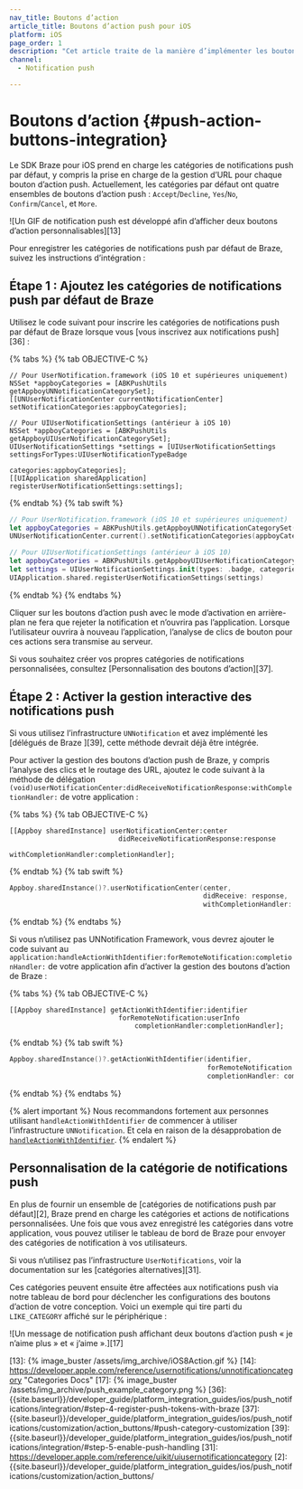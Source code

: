 ```yaml
---
nav_title: Boutons d’action
article_title: Boutons d’action push pour iOS
platform: iOS
page_order: 1
description: "Cet article traite de la manière d’implémenter les boutons d’action dans vos notifications push iOS."
channel:
  - Notification push

---
```


# Boutons d’action {#push-action-buttons-integration}

Le SDK Braze pour iOS prend en charge les catégories de notifications push par défaut, y compris la prise en charge de la gestion d’URL pour chaque bouton d’action push. Actuellement, les catégories par défaut ont quatre ensembles de boutons d’action push : `Accept`/`Decline`, `Yes`/`No`, `Confirm`/`Cancel`, et `More`. 

![Un GIF de notification push est développé afin d’afficher deux boutons d’action personnalisables][13]

Pour enregistrer les catégories de notifications push par défaut de Braze, suivez les instructions d’intégration :

## Étape 1 : Ajoutez les catégories de notifications push par défaut de Braze

Utilisez le code suivant pour inscrire les catégories de notifications push par défaut de Braze lorsque vous [vous inscrivez aux notifications push][36] :

{% tabs %}
{% tab OBJECTIVE-C %}

```objc
// Pour UserNotification.framework (iOS 10 et supérieures uniquement)
NSSet *appboyCategories = [ABKPushUtils getAppboyUNNotificationCategorySet];
[[UNUserNotificationCenter currentNotificationCenter] setNotificationCategories:appboyCategories];

// Pour UIUserNotificationSettings (antérieur à iOS 10)
NSSet *appboyCategories = [ABKPushUtils getAppboyUIUserNotificationCategorySet];
UIUserNotificationSettings *settings = [UIUserNotificationSettings settingsForTypes:UIUserNotificationTypeBadge
                                                                         categories:appboyCategories];
[[UIApplication sharedApplication] registerUserNotificationSettings:settings];
```

{% endtab %}
{% tab swift %}

```swift
// Pour UserNotification.framework (iOS 10 et supérieures uniquement)
let appboyCategories = ABKPushUtils.getAppboyUNNotificationCategorySet()
UNUserNotificationCenter.current().setNotificationCategories(appboyCategories)

// Pour UIUserNotificationSettings (antérieur à iOS 10)
let appboyCategories = ABKPushUtils.getAppboyUIUserNotificationCategorySet()
let settings = UIUserNotificationSettings.init(types: .badge, categories: appboyCategories)
UIApplication.shared.registerUserNotificationSettings(settings)
```

{% endtab %}
{% endtabs %}

Cliquer sur les boutons d’action push avec le mode d’activation en arrière-plan ne fera que rejeter la notification et n’ouvrira pas l’application. Lorsque l’utilisateur ouvrira à nouveau l’application, l’analyse de clics de bouton pour ces actions sera transmise au serveur.

Si vous souhaitez créer vos propres catégories de notifications personnalisées, consultez [Personnalisation des boutons d’action][37].

## Étape 2 : Activer la gestion interactive des notifications push

Si vous utilisez l’infrastructure `UNNotification` et avez implémenté les [délégués de Braze ][39], cette méthode devrait déjà être intégrée. 

Pour activer la gestion des boutons d’action push de Braze, y compris l’analyse des clics et le routage des URL, ajoutez le code suivant à la méthode de délégation `(void)userNotificationCenter:didReceiveNotificationResponse:withCompletionHandler:` de votre application :

{% tabs %}
{% tab OBJECTIVE-C %}

```objc
[[Appboy sharedInstance] userNotificationCenter:center
                           didReceiveNotificationResponse:response
                               withCompletionHandler:completionHandler];
```

{% endtab %}
{% tab swift %}

```swift
Appboy.sharedInstance()?.userNotificationCenter(center,
                                                didReceive: response,
                                                withCompletionHandler: completionHandler)
```

{% endtab %}
{% endtabs %}

Si vous n’utilisez pas UNNotification Framework, vous devrez ajouter le code suivant au `application:handleActionWithIdentifier:forRemoteNotification:completionHandler:` de votre application afin d’activer la gestion des boutons d’action de Braze :

{% tabs %}
{% tab OBJECTIVE-C %}

```objc
[[Appboy sharedInstance] getActionWithIdentifier:identifier
                           forRemoteNotification:userInfo
                               completionHandler:completionHandler];
```

{% endtab %}
{% tab swift %}

```swift
Appboy.sharedInstance()?.getActionWithIdentifier(identifier,
                                                 forRemoteNotification: userInfo,,
                                                 completionHandler: completionHandler)
```

{% endtab %}
{% endtabs %}

{% alert important %}
Nous recommandons fortement aux personnes utilisant `handleActionWithIdentifier` de commencer à utiliser l’infrastructure `UNNotification`. Et cela en raison de la désapprobation de [`handleActionWithIdentifier`](https://developer.apple.com/documentation/uikit/uiapplicationdelegate/1623068-application?language=objc).
{% endalert %}

## Personnalisation de la catégorie de notifications push

En plus de fournir un ensemble de [catégories de notifications push par défaut][2], Braze prend en charge les catégories et actions de notifications personnalisées. Une fois que vous avez enregistré les catégories dans votre application, vous pouvez utiliser le tableau de bord de Braze pour envoyer des catégories de notification à vos utilisateurs.

Si vous n’utilisez pas l’infrastructure `UserNotifications`, voir la documentation sur les [catégories alternatives][31].

Ces catégories peuvent ensuite être affectées aux notifications push via notre tableau de bord pour déclencher les configurations des boutons d’action de votre conception. Voici un exemple qui tire parti du `LIKE_CATEGORY` affiché sur le périphérique :

![Un message de notification push affichant deux boutons d’action push « je n’aime plus » et « j’aime ».][17]


[13]: {% image_buster /assets/img_archive/iOS8Action.gif %}
[14]: https://developer.apple.com/reference/usernotifications/unnotificationcategory "Categories Docs"
[17]: {% image_buster /assets/img_archive/push_example_category.png %}
[36]: {{site.baseurl}}/developer_guide/platform_integration_guides/ios/push_notifications/integration/#step-4-register-push-tokens-with-braze
[37]: {{site.baseurl}}/developer_guide/platform_integration_guides/ios/push_notifications/customization/action_buttons/#push-category-customization
[39]: {{site.baseurl}}/developer_guide/platform_integration_guides/ios/push_notifications/integration/#step-5-enable-push-handling
[31]: https://developer.apple.com/reference/uikit/uiusernotificationcategory
[2]: {{site.baseurl}}/developer_guide/platform_integration_guides/ios/push_notifications/customization/action_buttons/